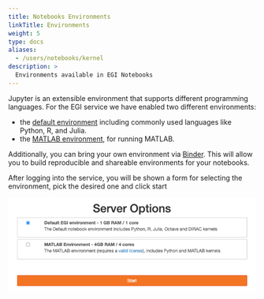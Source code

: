 ```yaml
---
title: Notebooks Environments
linkTitle: Environments
weight: 5
type: docs
aliases:
  - /users/notebooks/kernel
description: >
  Environments available in EGI Notebooks
---
```


Jupyter is an extensible environment that supports different programming
languages. For the EGI service we have enabled two different environments:

- the [default environment](./default) including commonly used languages like
  Python, R, and Julia.
- the [MATLAB environment](./matlab), for running MATLAB.

Additionally, you can bring your own environment via [Binder](./binder). This
will allow you to build reproducible and shareable environments for your
notebooks.

After logging into the service, you will be shown a form for selecting the
environment, pick the desired one and click start

![environmet selection](notebooks-environments.png)

